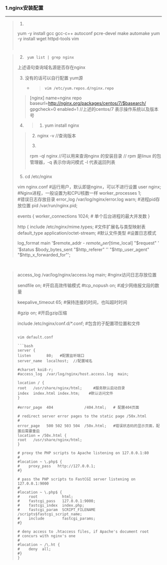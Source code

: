 ### 1.nginx安装配置

---

> 1. ```bash
>   yum -y install gcc gcc-c++ autoconf pcre-devel make automake
>   yum -y install wget httpd-tools vim
>   ```
> ```
> 
> ```

> 
>
> 2. ``` yum list | grep nginx```
>
> 上述语句查询域名源是否存在nginx
>
> 3. 没有的话可以自行配置 yum源
>
>     - > ```bash
>         > vim /etc/yum.repos.d/nginx.repo
>         > ```
>   >[nginx]
>   >name=nginx repo
>   >baseurl=http://nginx.org/packages/centos/7/$basearch/
>   >gpgcheck=0
>   >enabled=1
>   >//上述的centos/7  表示操作系统以及版本号
>
> 4. > 1. yum install nginx
>  >
>  >2. nginx -v  //查询版本
>  >
>  >3. ```text
>  >  rpm -ql nginx    //可以用来查询nginx 的安装目录
>  >  // rpm 是linux 的包管理器，-q 表示你询问模式 -l 代表返回列表
>  >  ```
>
> 5. cd /etc/nginx
>
> vim nginx.conf
> #运行用户，默认即是nginx，可以不进行设置
> user  nginx;
> #Nginx进程，一般设置为和CPU核数一样
> worker_processes  1;   
> #错误日志存放目录
> error_log  /var/log/nginx/error.log warn;
> #进程pid存放位置
> pid        /var/run/nginx.pid;
>
> events {
> worker_connections  1024; # 单个后台进程的最大并发数
> }
>
> http {
> include       /etc/nginx/mime.types;   #文件扩展名与类型映射表
> default_type  application/octet-stream;  #默认文件类型
> #设置日志模式
>
> log_format  main  '$remote_addr - $remote_user [$time_local] "$request" '
> '$status $body_bytes_sent "$http_referer" ''
> "​$http_user_agent" "$http_x_forwarded_for"';


​      
> access_log  /var/log/nginx/access.log  main;   #nginx访问日志存放位置
>
> sendfile        on;   #开启高效传输模式
> #tcp_nopush     on;    #减少网络报文段的数量
>
> keepalive_timeout  65;  #保持连接的时间，也叫超时时间
>
> #gzip  on;  #开启gzip压缩
>
> include /etc/nginx/conf.d/*.conf; #包含的子配置项位置和文件
> ```
> 
> vim default.conf
> 
> ​```bash
> server {
> listen       80;   #配置监听端口
> server_name  localhost;  //配置域名
> 
> #charset koi8-r;     
> #access_log  /var/log/nginx/host.access.log  main;
> 
> location / {
> root   /usr/share/nginx/html;     #服务默认启动目录
> index  index.html index.htm;    #默认访问文件
> }
> 
> #error_page  404              /404.html;   # 配置404页面
> 
> # redirect server error pages to the static page /50x.html
> #
> error_page   500 502 503 504  /50x.html;   #错误状态码的显示页面，配置后需要重启
> location = /50x.html {
> root   /usr/share/nginx/html;
> }
> 
> # proxy the PHP scripts to Apache listening on 127.0.0.1:80
> #
> #location ~ \.php$ {
> #    proxy_pass   http://127.0.0.1;
> #}
> 
> # pass the PHP scripts to FastCGI server listening on 127.0.0.1:9000
> #
> #location ~ \.php$ {
> #    root           html;
> #    fastcgi_pass   127.0.0.1:9000;
> #    fastcgi_index  index.php;
> #    fastcgi_param  SCRIPT_FILENAME  /scripts$fastcgi_script_name;
> #    include        fastcgi_params;
> #}
> 
> # deny access to .htaccess files, if Apache's document root
> # concurs with nginx's one
> #
> #location ~ /\.ht {
> #    deny  all;
> #}
> }
> ```

